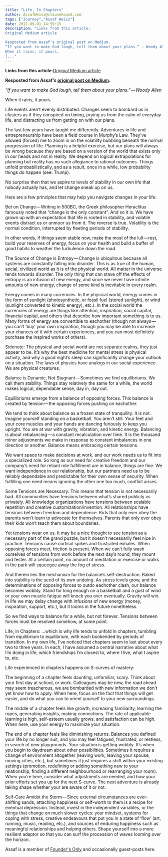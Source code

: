 ```yaml
---
title: "Life, In Chapters"
author: AssafWeisz@clausehound.com
tags: ["Journey","Assaf Weisz"]
date: 2017-09-01 14:59:15
description: "Links from this article:
Original Medium article

Resposted from Assaf's original post on Medium.
“If you want to make God laugh, tell them about your plans.” — Woody Allen
When it rains, it pours.
[..."
---
```


**Links from this article:**[Original Medium article](https://medium.com/@assafweisz/life-in-chapters-fd2d0380a973)

**Resposted from Assaf's [original post on Medium](https://medium.com/@assafweisz/life-in-chapters-fd2d0380a973).**

*“If you want to make God laugh, tell them about your plans.” — Woody Allen*

When it rains, it pours.

Life events aren’t evenly distributed. Changes seem to bombard us in clusters as if they conspired on timing, prying us from the calm of everyday life, and distracting us from getting on with our plans.

The last few years have taught me differently. Adventures in life and entrepreneurship have been a field course in Murphy’s Law. They’ve allowed (forced) me to zoom in on the volatility bubbling beneath the normal progression of life. Planning is a helpful exercise, but our plans will always be wrong because they are based on a version of the world that exists only in our heads and not in reality. We depend on logical extrapolations for planning but reality has no such allegiance to rational outcomes. Things unfold probabilistically, and as a result, once in a while, low probability things do happen (see: Trump).

No surprise then that we aspire to levels of stability in our own life that nobody actually has, and let change sneak up on us.

Here are a few principles that may help you navigate changes in your life:

Bet on Change — Writing in 500BC, the Greek philosopher Heraclitus famously noted that “change is the only constant”. And so it is. We have grown up with an expectation that life is rooted in stability, and volatile events distract us or unmoor us from it. The reverse is true. Volatility is the normal condition, interrupted by fleeting periods of stability.

In other words, if things seem stable now, make the most of the lull — rest, build your reserves of energy, focus on your health and build a buffer of good habits to weather the turbulence down the road.

The Source of Change is Entropy — Change is ubiquitous because all systems are constantly falling into disorder. This is as true of the human, social, civilized world as it is of the physical world. All matter in the universe tends towards disorder. The only thing that can stave off the effects of entropy is an infusion of new energy, and since we never have infinite amounts of new energy, change of some kind is inevitable in every realm.

Energy comes in many currencies. In the physical world, energy comes in the form of sunlight (photosynthetic, or fossil fuel (stored sunlight), or wind (sunlight converted to kinetic energy), etc.). In the social world the currencies of energy are things like attention, inspiration, social capital, financial capital, and others that describe how important something is to us. Many forms of energy are convertible to eachother (though not always — you can’t ‘buy’ your own inspiration, though you may be able to increase your chances of it with certain experiences, and you can most definitely purchase the inspired works of others).

Sidenote: The physical and social world are not separate realms, they just appear to be. It’s why the best medicine for mental stress is physical activity, and why a good night’s sleep can significantly change your outlook on a situation. The laws of physics have analogs in our social experience. We are physical creatures.

Balance is Dynamic, Not Stagnant — Sometimes we find equilibriums. We call them stability. Things stay relatively the same for a while, the world makes logical, dependable sense, day in, day out.

Equilibriums emerge from a balance of opposing forces. This balance is created by tension — the opposing forces pushing on eachother.

We tend to think about balance as a frozen state of tranquility. It is not. Imagine yourself standing on a basketball. You aren’t still. Your feet and your core muscles and your hands are dancing furiously to keep you upright. You are at war with gravity, vibration, and kinetic energy. Balancing is about rebalancing — a constant recalculation over time. It is the thousand minor adjustments we make in response to constant imbalances in one direction or another. Balance means embracing certain tensions.

We want space to make decisions at work, and our work needs us to fit into a specialized role. So long as our need for creative freedom and our company’s need for reliant role fulfillment are in balance, things are fine. We want independence in our relationship, but our partners need us to be reliably dependable and predictable for their own sense of security. When fulfilling one need means ignoring the other one too much, conflict arises.

Some Tensions are Necessary: This means that tension is not necessarily bad. All communities have tensions between what’s shared publicly vs privately. All knowledge organizations have tensions between scalable repetition and creative customization/invention. All relationships have tensions between freedom and dependence. Kids that only ever obey the parents won’t learn to advocate for themselves. Parents that only ever obey their kids won’t teach them about boundaries.

Yet tensions wear on us. It may be a nice thought to see tension as a necessary part of the grand puzzle, but it doesn’t necessarily feel nice in practice. Tensions cause cortisol spikes and frustrated exhales. When opposing forces meet, friction is present. When we can’t fully wash ourselves of tensions from work before the next day’s round, they mount and fester. At a certain point, no amount of meditation or exercise or walks in the park will squeegee away the fog of stress.

And therein lies the mechanism for the balance’s self-destruction. Baked into stability is the seed of its own undoing. As stress levels grow, and the determinations of opposing forces to outdo eachother clash, our balance becomes wobbly. Stand for long enough on a basketball and a gust of wind or your own muscle fatigue will knock you over eventually. Gravity will win. In life we may delay change with infusions of new energy (money, inspiration, support, etc.), but it looms in the future nonetheless.

So we find ways to balance for a while, but not forever. Tensions between forces must be resolved somehow, at some point.

Life, in Chapters: …which is why life tends to unfold in chapters, tumbling from equilibrium to equilibrium, with each bookended by periods of transition. In my own life, I’ve noticed that chapters seem to last about every two to three years. In each, I have assumed a central narrative about what I’m doing in life, which friendships I’m closest to, where I live, what I aspire to, etc.

Life experienced in chapters happens on S-curves of mastery:

The beginning of a chapter feels daunting, unfamiliar, scary. Think about your first day at school, or work. Colleagues may be new, the road ahead may seem treacherous, we are bombarded with new information we don’t yet know how to apply. When here, focus on the fact that things will get easier, and do what you can to orient yourself to your new surroundings.

The middle of a chapter feels like growth, increasing familiarity, learning the ropes, generating insights, making connections. The rate of applicable learning is high, self-esteem usually grows, and satisfaction can be high. When here, use your energy to maximize your situation.

The end of a chapter feels like diminishing returns. Balances you defined your life by no longer suit, and you may feel fatigued, frustrated, or restless, in search of new playgrounds. Your situation is getting wobbly. It’s when you begin to daydream about other possibilities. Sometimes it requires a change of environment altogether (leaving work, leaving your spouse, moving cities, etc.), but sometimes it just requires a shift within your existing settings (promotion, redefining or adding something new to your relationship, finding a different neighbourhood or rearranging your room). When you’re here, consider what adjustments are needed, and how your prior efforts set you up for the next S-curve. The next adventure is already taking shape whether your are aware of it or not.

Self-Care Amidst the Storm — Since external circumstances are ever-shifting sands, attaching happiness or self-worth to them is a recipe for eventual depression. Instead, invest in the independent variables, or the things that change on much slower cycles: your mindset, systems for coping with stress, creative endeavours that put you in a state of ‘flow’ (art, running, music, reading, etc.), and sources of enduring happiness such as meaningful relationships and helping others. Shape yourself into a more resilient adaptor so that you can surf the procession of waves looming over the horizon.

Assaf is a member of [Founder's Only](http://clausehound.com/founders-only) and occasionally guest-posts here.